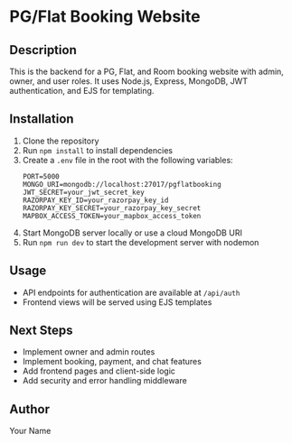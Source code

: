 # PG/Flat Booking Website

## Description
This is the backend for a PG, Flat, and Room booking website with admin, owner, and user roles. It uses Node.js, Express, MongoDB, JWT authentication, and EJS for templating.

## Installation

1. Clone the repository
2. Run `npm install` to install dependencies
3. Create a `.env` file in the root with the following variables:
   ```
   PORT=5000
   MONGO_URI=mongodb://localhost:27017/pgflatbooking
   JWT_SECRET=your_jwt_secret_key
   RAZORPAY_KEY_ID=your_razorpay_key_id
   RAZORPAY_KEY_SECRET=your_razorpay_key_secret
   MAPBOX_ACCESS_TOKEN=your_mapbox_access_token
   ```
4. Start MongoDB server locally or use a cloud MongoDB URI
5. Run `npm run dev` to start the development server with nodemon

## Usage

- API endpoints for authentication are available at `/api/auth`
- Frontend views will be served using EJS templates

## Next Steps

- Implement owner and admin routes
- Implement booking, payment, and chat features
- Add frontend pages and client-side logic
- Add security and error handling middleware

## Author

Your Name
